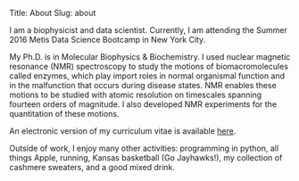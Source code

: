 Title: About
Slug: about

I am a biophysicist and data scientist. Currently, I am attending the Summer 2016 Metis Data Science Bootcamp in New York City. 

My Ph.D. is in Molecular Biophysics & Biochemistry. I used nuclear magnetic resonance (NMR) spectroscopy to study the motions of biomacromolecules called enzymes, which play import roles in normal organismal function and in the malfunction that occurs during disease states. NMR enables these motions to be studied with atomic resolution on timescales spanning fourteen orders of magnitude. I also developed NMR experiments for the quantitation of these motions.

An electronic version of my curriculum vitae is available [here](http://cv.michellelynngill.com).

Outside of work, I enjoy many other activities: programming in python, all things Apple, running, Kansas basketball (Go Jayhawks!), my collection of cashmere sweaters, and a good mixed drink.
